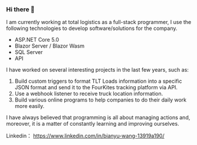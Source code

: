 ### Hi there 👋

I am currently working at total logistics as a full-stack programmer, I use the following technologies to develop software/solutions for the company.
- ASP.NET Core 5.0
- Blazor Server / Blazor Wasm 
- SQL Server
- API

 I have worked on several interesting projects in the last few years, such as:
1. Build custom triggers to format TLT Loads information into a specific JSON format and send it to the FourKites tracking platform via API.
2. Use a webhook listener to receive truck location information.
3. Build various online programs to help companies to do their daily work more easily.

I have always believed that programming is all about managing actions and, moreover, it is a matter of constantly learning and improving ourselves.

Linkedin： https://www.linkedin.com/in/bianyu-wang-13919a190/

